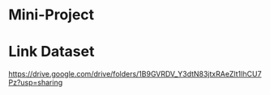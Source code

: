 # Mini-Project
# Link Dataset
https://drive.google.com/drive/folders/1B9GVRDV_Y3dtN83jtxRAeZlt1IhCU7Pz?usp=sharing
